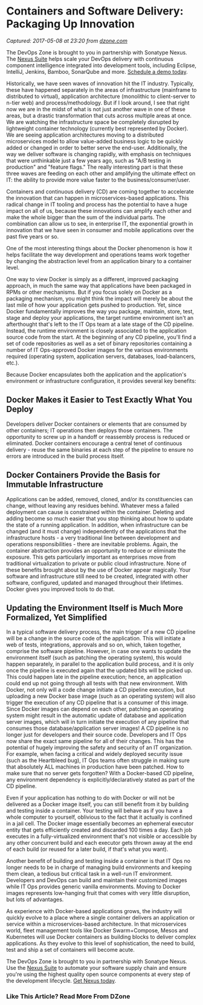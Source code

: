 # Containers and Software Delivery: Packaging Up Innovation

_Captured: 2017-05-08 at 23:20 from [dzone.com](https://dzone.com/articles/containers-and-software-delivery-packaging-up-inno?oid=twitter&utm_content=buffer1898c&utm_medium=social&utm_source=twitter.com&utm_campaign=buffer)_

The DevOps Zone is brought to you in partnership with Sonatype Nexus. The [Nexus Suite](https://dzone.com/go?i=146021&u=https%3A%2F%2Fwww.sonatype.com%2Fnexus-lifecycle%3Futm_source%3DDZONE%2520-%2520Nexus%2520Lifecycle%2520-%2520September%25202016%26utm_medium%3DDZONE%2520-%2520Nexus%2520Lifecycle%2520-%2520September%25202016%26utm_campaign%3DDZONE%2520-%2520Nexus%2520Lifecycle%2520-%2520September%25202016) helps scale your DevOps delivery with continuous component intelligence integrated into development tools, including Eclipse, IntelliJ, Jenkins, Bamboo, SonarQube and more. [Schedule a demo today](https://dzone.com/go?i=146021&u=https%3A%2F%2Fwww.sonatype.com%2Fnexus-lifecycle%3Futm_source%3DDZONE%2520-%2520Nexus%2520Lifecycle%2520-%2520September%25202016%26utm_medium%3DDZONE%2520-%2520Nexus%2520Lifecycle%2520-%2520September%25202016%26utm_campaign%3DDZONE%2520-%2520Nexus%2520Lifecycle%2520-%2520September%25202016).

Historically, we have seen waves of innovation hit the IT industry. Typically, these have happened separately in the areas of infrastructure (mainframe to distributed to virtual), application architecture (monolithic to client-server to n-tier web) and process/methodology. But if I look around, I see that right now we are in the midst of what is not just another wave in one of these areas, but a drastic transformation that cuts across multiple areas at once. We are watching the infrastructure space be completely disrupted by lightweight container technology (currently best represented by Docker). We are seeing application architectures moving to a distributed microservices model to allow value-added business logic to be quickly added or changed in order to better serve the end-user. Additionally, the way we deliver software is changing rapidly, with emphasis on techniques that were unthinkable just a few years ago, such as "A/B testing in production" and "feature flags." The really interesting part is that these three waves are feeding on each other and amplifying the ultimate effect on IT: the ability to provide more value faster to the business/consumer/user.

Containers and continuous delivery (CD) are coming together to accelerate the innovation that can happen in microservices-based applications. This radical change in IT tooling and process has the potential to have a huge impact on all of us, because these innovations can amplify each other and make the whole bigger than the sum of the individual parts. The combination can allow us to see, in enterprise IT, the exponential growth in innovation that we have seen in consumer and mobile applications over the past five years or so.

One of the most interesting things about the Docker phenomenon is how it helps facilitate the way development and operations teams work together by changing the abstraction level from an application binary to a container level.

One way to view Docker is simply as a different, improved packaging approach, in much the same way that applications have been packaged in RPMs or other mechanisms. But if you focus solely on Docker as a packaging mechanism, you might think the impact will merely be about the last mile of how your application gets pushed to production. Yet, since Docker fundamentally improves the way you package, maintain, store, test, stage and deploy your applications, the target runtime environment isn't an afterthought that's left to the IT Ops team at a late stage of the CD pipeline. Instead, the runtime environment is closely associated to the application source code from the start. At the beginning of any CD pipeline, you'll find a set of code repositories as well as a set of binary repositories containing a number of IT Ops-approved Docker images for the various environments required (operating system, application servers, databases, load-balancers, etc.).

Because Docker encapsulates both the application and the application's environment or infrastructure configuration, it provides several key benefits:

## **Docker Makes it Easier to Test Exactly What You Deploy**

Developers deliver Docker containers or elements that are consumed by other containers; IT operations then deploys those containers. The opportunity to screw up in a handoff or reassembly process is reduced or eliminated. Docker containers encourage a central tenet of continuous delivery - reuse the same binaries at each step of the pipeline to ensure no errors are introduced in the build process itself.

## **Docker Containers Provide the Basis for Immutable Infrastructure**

Applications can be added, removed, cloned, and/or its constituencies can change, without leaving any residues behind. Whatever mess a failed deployment can cause is constrained within the container. Deleting and adding become so much easier that you stop thinking about how to update the state of a running application. In addition, when infrastructure can be changed (and it must change) independently of the applications that the infrastructure hosts - a very traditional line between development and operations responsibilities - there are inevitable problems. Again, the container abstraction provides an opportunity to reduce or eliminate the exposure. This gets particularly important as enterprises move from traditional virtualization to private or public cloud infrastructure. None of these benefits brought about by the use of Docker appear magically. Your software and infrastructure still need to be created, integrated with other software, configured, updated and managed throughout their lifetimes. Docker gives you improved tools to do that.

## **Updating the Environment Itself is Much More Formalized, Yet Simplified**

In a typical software delivery process, the main trigger of a new CD pipeline will be a change in the source code of the application. This will initiate a web of tests, integrations, approvals and so on, which, taken together, comprise the software pipeline. However, in case one wants to update the environment itself (such as patching the operating system), this would happen separately, in parallel to the application build process, and it is only once the pipeline is executed again that the updated bits will be picked up. This could happen late in the pipeline execution; hence, an application could end up not going through all tests with that new environment. With Docker, not only will a code change initiate a CD pipeline execution, but uploading a new Docker base image (such as an operating system) will also trigger the execution of any CD pipeline that is a consumer of this image. Since Docker images can depend on each other, patching an operating system might result in the automatic update of database and application server images, which will in turn initiate the execution of any pipeline that consumes those database/application server images! A CD pipeline is no longer just for developers and their source code. Developers and IT Ops now share the exact same pipeline for all of their changes. This has the potential of hugely improving the safety and security of an IT organization. For example, when facing a critical and widely deployed security issue (such as the Heartbleed bug), IT Ops teams often struggle in making sure that absolutely ALL machines in production have been patched. How to make sure that no server gets forgotten? With a Docker-based CD pipeline, any environment dependency is explicitly/declaratively stated as part of the CD pipeline.

Even if your application has nothing to do with Docker or will not be delivered as a Docker image itself, you can still benefit from it by building and testing inside a container. Your testing will behave as if you have a whole computer to yourself, oblivious to the fact that it actually is confined in a jail cell. The Docker image essentially becomes an ephemeral executor entity that gets efficiently created and discarded 100 times a day. Each job executes in a fully-virtualized environment that's not visible or accessible by any other concurrent build and each executor gets thrown away at the end of each build (or reused for a later build, if that's what you want).

Another benefit of building and testing inside a container is that IT Ops no longer needs to be in charge of managing build environments and keeping them clean, a tedious but critical task in a well-run IT environment. Developers and DevOps can build and maintain their customized images while IT Ops provides generic vanilla environments. Moving to Docker images represents low-hanging fruit that comes with very little disruption, but lots of advantages.

As experience with Docker-based applications grows, the industry will quickly evolve to a place where a single container delivers an application or service within a microservices-based architecture. In that microservices world, fleet management tools like Docker Swarm+Compose, Mesos and Kubernetes will use Docker containers as building blocks to deliver complex applications. As they evolve to this level of sophistication, the need to build, test and ship a set of containers will become acute.

The DevOps Zone is brought to you in partnership with Sonatype Nexus. Use the [Nexus Suite](https://dzone.com/go?i=146022&u=https%3A%2F%2Fwww.sonatype.com%2Fget-nexus-sonatype%3Futm_source%3DDZONE%2520-%2520Get%2520Nexus%2520-%2520September%25202016%26utm_medium%3DDZONE%2520-%2520Get%2520Nexus%2520-%2520September%25202016%26utm_campaign%3DDZONE%2520-%2520Get%2520Nexus%2520-%2520September%25202016) to automate your software supply chain and ensure you're using the highest quality open source components at every step of the development lifecycle. [Get Nexus today](https://dzone.com/go?i=146022&u=https%3A%2F%2Fwww.sonatype.com%2Fget-nexus-sonatype%3Futm_source%3DDZONE%2520-%2520Get%2520Nexus%2520-%2520September%25202016%26utm_medium%3DDZONE%2520-%2520Get%2520Nexus%2520-%2520September%25202016%26utm_campaign%3DDZONE%2520-%2520Get%2520Nexus%2520-%2520September%25202016).

### Like This Article? Read More From DZone
